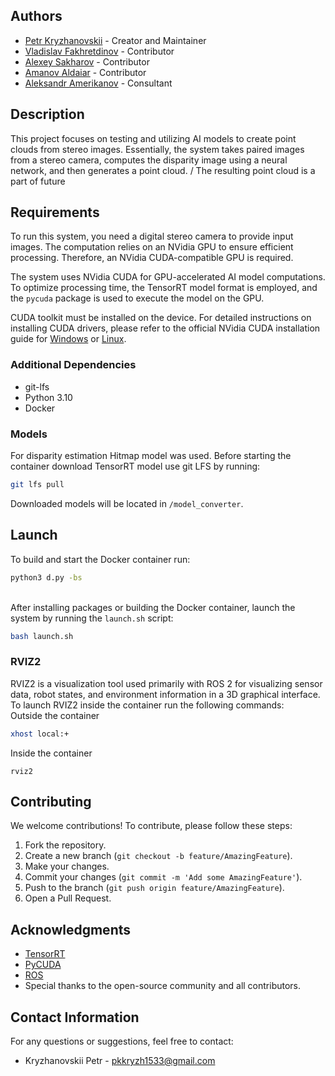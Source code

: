 ## Authors

- [Petr Kryzhanovskii](https://github.com/yourusername) - Creator and Maintainer
- [Vladislav Fakhretdinov](https://github.com/EmperorNao) - Contributor
- [Alexey Sakharov](https://github.com/AlSakharoB) - Contributor
- [Amanov Aldaiar](https://github.com/GaiusJuliusCaesar38) - Contributor
- [Aleksandr Amerikanov](https://www.hse.ru/en/staff/a.amerikanov) - Consultant

## Description

This project focuses on testing and utilizing AI models to create point clouds from stereo images. Essentially, the system takes paired images from a stereo camera, computes the disparity image using a neural network, and then generates a point cloud. /
The resulting point cloud is a part of future 

## Requirements

To run this system, you need a digital stereo camera to provide input images. The computation relies on an NVidia GPU to ensure efficient processing. Therefore, an NVidia CUDA-compatible GPU is required.

The system uses NVidia CUDA for GPU-accelerated AI model computations. To optimize processing time, the TensorRT model format is employed, and the `pycuda` package is used to execute the model on the GPU.

CUDA toolkit must be installed on the device. For detailed instructions on installing CUDA drivers, please refer to the official NVidia CUDA installation guide for [Windows](https://docs.nvidia.com/cuda/cuda-installation-guide-microsoft-windows/index.html) or [Linux](https://docs.nvidia.com/cuda/cuda-installation-guide-linux/index.html).

### Additional Dependencies
- git-lfs
- Python 3.10
- Docker

### Models

For disparity estimation Hitmap model was used. Before starting the container download TensorRT model use git LFS by running:

```bash
git lfs pull
```
Downloaded models will be located in `/model_converter`.

## Launch

To build and start the Docker container run:

```bash
python3 d.py -bs
```
\
After installing packages or building the Docker container, launch the system by running the `launch.sh` script:

```bash
bash launch.sh
```

### RVIZ2

RVIZ2 is a visualization tool used primarily with ROS 2 for visualizing sensor data, robot states, and environment information in a 3D graphical interface. To launch RVIZ2 inside the container run the following commands: \
Outside the container
``` bash
xhost local:+
```

Inside the container
```
rviz2
```

## Contributing

We welcome contributions! To contribute, please follow these steps:

1. Fork the repository.
2. Create a new branch (`git checkout -b feature/AmazingFeature`).
3. Make your changes.
4. Commit your changes (`git commit -m 'Add some AmazingFeature'`).
5. Push to the branch (`git push origin feature/AmazingFeature`).
6. Open a Pull Request.

## Acknowledgments

- [TensorRT](https://developer.nvidia.com/tensorrt)
- [PyCUDA](https://documen.tician.de/pycuda/)
- [ROS](https://www.ros.org/)
- Special thanks to the open-source community and all contributors.

## Contact Information

For any questions or suggestions, feel free to contact:

- Kryzhanovskii Petr - [pkkryzh1533@gmail.com](pkkryzh1533@gmail.com)